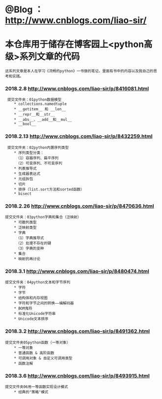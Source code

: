 # @Blog    ：http://www.cnblogs.com/liao-sir/

# 本仓库用于储存在博客园上<python高级>系列文章的代码

    这系列文章是本人在学习《流畅的python》一书做的笔记，里面有书中的内容以及我自己的思考和实践。

###  2018.2.8    http://www.cnblogs.com/liao-sir/p/8416081.html
     提交文件夹：01python数据模型
        * collections.namedtuple
        * __getitem__ 和 __len__
        * __repr__和__str__
        * __abs__、__add__和__mul__
        * __bool__

###  2018.2.13   http://www.cnblogs.com/liao-sir/p/8432259.html
     提交文件夹：02python内置序列类型
        * 序列类型分类：
         （1）容器序列、扁平序列
         （2）可变序列、不可变序列
        * 列表推导式
        * 生成器表达式
        * 元组拆包
        * 切片
        * 排序（list.sort方法和sorted函数）
        * bisect

###  2018.2.26   http://www.cnblogs.com/liao-sir/p/8470636.html
    提交文件夹：03python字典和集合（泛映射）
        * 可散列类型
        * 泛映射类型
        * 字典
         （1）字典推导式
         （2）处理不存在的键
         （3）字典的变种
        * 集合
        * 映射的再讨论

###  2018.3.1    http://www.cnblogs.com/liao-sir/p/8480474.html
    提交文件夹：04python文本和字节序列
        * 字符
        * 字节
        * 结构体和内存视图
        * 字符和字节之间的转换——编解码器
        * BOM鬼符
        * 标准化Unicode字符串
        * Unicode文本排序

###  2018.3.2    http://www.cnblogs.com/liao-sir/p/8491362.html
    提交文件夹05python函数（一等对象）
        * 一等对象
        * 普通函数 & 高阶函数
        * 可调用对象 & 自定义可调用类型
        * 函数注解

###  2018.3.6   http://www.cnblogs.com/liao-sir/p/8493915.html
    提交文件夹06用一等函数实现设计模式
        * 经典的"策略"模式